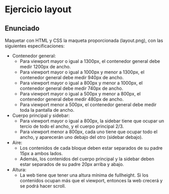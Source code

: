 # Ejercicio layout

## Enunciado

Maquetar con HTML y CSS la maqueta proporcionada (layout.png), con las siguientes especificaciones:

- Contenedor general:
  - Para viewport mayor o igual a 1300px, el contenedor general debe medir 1200px de ancho.
  - Para viewport mayor o igual a 1000px y menor a 1300px, el contenedor general debe medir 940px de ancho.
  - Para viewport mayor o igual a 800px y menor a 1000px, el contenedor general debe medir 740px de ancho.
  - Para viewport mayor o igual a 500px y menor a 800px, el contenedor general debe medir 480px de ancho.
  - Para viewport menor a 500px, el contenedor general debe medir toda la pantalla de ancho.
- Cuerpo principal y sidebar:
  - Para viewport mayor o igual a 800px, la sidebar tiene que ocupar un tercio de todo el ancho, y el cuerpo principal 2/3.
  - Para viewport menor a 800px, cada uno tiene que ocupar todo el ancho, y aparecerán uno debajo del otro (sidebar debajo).
- Aire:
  - Los contenidos de cada bloque deben estar separados de su padre 15px a ambos lados.
  - Además, los contenidos del cuerpo principal y la sidebar deben estar separados de su padre 20px arriba y abajo.
- Altura:
  - La web tiene que tener una altura mínima de fullheight. Si los contenidos ocupan más que el viewport, entonces la web crecerá y se podrá hacer scroll.
